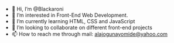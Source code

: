 - 👋 Hi, I’m @Blackaroni
- 👀 I’m interested in Front-End Web Development.
- 🌱 I’m currently learning HTML, CSS and JavaScript
- 💞️ I’m looking to collaborate on different front-end projects
- 📫 How to reach me through mail: alajogunayomide@yahoo.com

<!---
Blackaroni/Blackaroni is a ✨ special ✨ repository because its `README.md` (this file) appears on your GitHub profile.
You can click the Preview link to take a look at your changes.
--->
